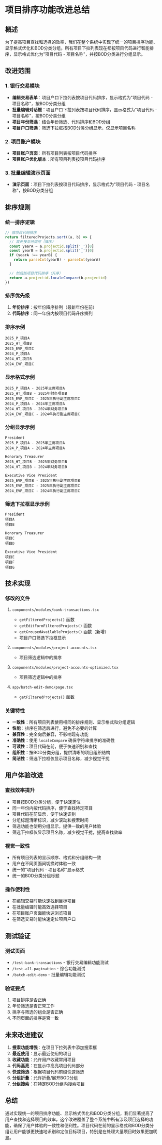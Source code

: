 # 项目排序功能改进总结

## 概述

为了提高项目查找和选择的效率，我们在整个系统中实现了统一的项目排序功能、显示格式优化和BOD分类分组。所有项目下拉列表现在都按项目代码进行智能排序，显示格式优化为"项目代码 - 项目名称"，并按BOD分类进行分组显示。

## 改进范围

### 1. 银行交易模块
- **编辑交易表单**：项目户口下拉列表按项目代码排序，显示格式为"项目代码 - 项目名称"，按BOD分类分组
- **批量编辑对话框**：项目户口下拉列表按项目代码排序，显示格式为"项目代码 - 项目名称"，按BOD分类分组
- **项目年份筛选**：结合年份筛选、代码排序和BOD分组
- **项目户口筛选**：筛选下拉框按BOD分类分组显示，仅显示项目名称

### 2. 项目账户模块
- **项目账户页面**：所有项目列表按项目代码排序
- **项目账户优化版本**：所有项目列表按项目代码排序

### 3. 批量编辑演示页面
- **演示页面**：项目下拉列表按项目代码排序，显示格式为"项目代码 - 项目名称"，按BOD分类分组

## 排序规则

### 统一排序逻辑
```typescript
// 按项目代码排序
return filteredProjects.sort((a, b) => {
  // 首先按年份排序（降序）
  const yearA = a.projectid.split('_')[0]
  const yearB = b.projectid.split('_')[0]
  if (yearA !== yearB) {
    return parseInt(yearB) - parseInt(yearA)
  }
  
  // 然后按项目代码排序（升序）
  return a.projectid.localeCompare(b.projectid)
})
```

### 排序优先级
1. **年份排序**：按年份降序排列（最新年份在前）
2. **代码排序**：同一年份内按项目代码升序排列

### 排序示例
```
2025_P_项目A
2025_HT_项目B
2025_EVP_项目C
2024_P_项目A
2024_HT_项目B
2024_EVP_项目C
```

### 显示格式示例
```
2025_P_项目A - 2025年主席项目A
2025_HT_项目B - 2025年财务项目B
2025_EVP_项目C - 2025年执行副主席项目C
2024_P_项目A - 2024年主席项目A
2024_HT_项目B - 2024年财务项目B
2024_EVP_项目C - 2024年执行副主席项目C
```

### 分组显示示例
```
President
2025_P_项目A - 2025年主席项目A
2024_P_项目A - 2024年主席项目A

Honorary Treasurer
2025_HT_项目B - 2025年财务项目B
2024_HT_项目B - 2024年财务项目B

Executive Vice President
2025_EVP_项目B - 2025年执行副主席项目B
2025_EVP_项目C - 2025年执行副主席项目C
2024_EVP_项目C - 2024年执行副主席项目C
```

### 筛选下拉框显示示例
```
President
项目A
项目B

Honorary Treasurer
项目C
项目D

Executive Vice President
项目E
项目F
项目G
```

## 技术实现

### 修改的文件
1. `components/modules/bank-transactions.tsx`
   - `getFilteredProjects()` 函数
   - `getEditFormFilteredProjects()` 函数
   - `getGroupedAvailableProjects()` 函数（新增）
   - 项目户口筛选下拉框显示

2. `components/modules/project-accounts.tsx`
   - 项目筛选逻辑中的排序

3. `components/modules/project-accounts-optimized.tsx`
   - 项目筛选逻辑中的排序

4. `app/batch-edit-demo/page.tsx`
   - `getFilteredProjects()` 函数

### 关键特性
- **一致性**：所有项目列表使用相同的排序规则、显示格式和分组逻辑
- **性能**：排序在筛选后进行，避免不必要的计算
- **兼容性**：完全向后兼容，不影响现有功能
- **准确性**：使用 `localeCompare` 确保字符串排序的准确性
- **可读性**：项目代码在前，便于快速识别和查找
- **组织性**：按BOD分类分组，提供清晰的项目组织结构
- **简洁性**：筛选下拉框仅显示项目名称，减少视觉干扰

## 用户体验改进

### 查找效率提升
- 项目按BOD分类分组，便于快速定位
- 同一年份内按代码排序，便于查找特定项目
- 项目代码在前显示，便于快速识别
- 分组标题清晰标识，减少滚动和搜索时间
- 筛选功能也使用分组显示，提供一致的用户体验
- 筛选下拉框仅显示项目名称，减少视觉干扰，提高查找效率

### 视觉一致性
- 所有项目列表的显示顺序、格式和分组结构一致
- 用户在不同页面间切换时体验一致
- 统一的"项目代码 - 项目名称"显示格式
- 统一的BOD分类分组标题

### 操作便利性
- 在编辑交易时能快速找到目标项目
- 在批量编辑时能高效选择项目
- 在项目账户页面能快速浏览项目
- 在筛选交易时能快速定位项目户口

## 测试验证

### 测试页面
- `/test-bank-transactions` - 银行交易编辑功能测试
- `/test-all-pagination` - 综合功能测试
- `/batch-edit-demo` - 批量编辑功能测试

### 验证要点
1. 项目排序是否正确
2. 年份筛选是否正常工作
3. 排序与筛选的组合是否正确
4. 不同页面的排序是否一致

## 未来改进建议

1. **搜索功能增强**：在项目下拉列表中添加搜索框
2. **最近使用**：显示最近使用的项目
3. **收藏功能**：允许用户收藏常用项目
4. **代码高亮**：在显示中高亮项目代码部分
5. **快速筛选**：根据项目代码前缀快速筛选
6. **分组折叠**：允许折叠/展开BOD分组
7. **分组搜索**：在特定BOD分组内搜索项目

## 总结

通过实现统一的项目排序功能、显示格式优化和BOD分类分组，我们显著提高了用户查找和选择项目的效率。这个改进覆盖了整个系统中所有涉及项目选择的功能，确保了用户体验的一致性和便利性。项目代码在前的显示格式和BOD分类分组让用户能够更快速地识别和定位目标项目，特别是在处理大量项目时效果更加明显。 